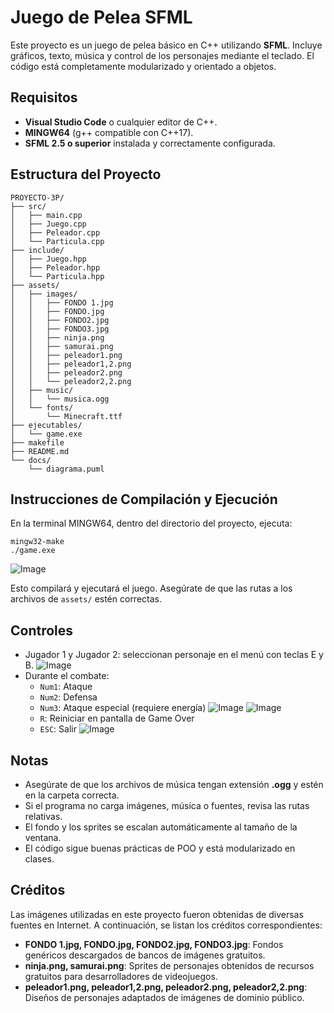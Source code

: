 # Juego de Pelea SFML

Este proyecto es un juego de pelea básico en C++ utilizando **SFML**. Incluye gráficos, texto, música y control de los personajes mediante el teclado. El código está completamente modularizado y orientado a objetos.

## Requisitos

- **Visual Studio Code** o cualquier editor de C++.
- **MINGW64** (g++ compatible con C++17).
- **SFML 2.5 o superior** instalada y correctamente configurada.

## Estructura del Proyecto

```
PROYECTO-3P/
├── src/
│   ├── main.cpp
│   ├── Juego.cpp
│   ├── Peleador.cpp
│   └── Particula.cpp
├── include/
│   ├── Juego.hpp
│   ├── Peleador.hpp
│   └── Particula.hpp
├── assets/
│   ├── images/
│   │   ├── FONDO 1.jpg
│   │   ├── FONDO.jpg
│   │   ├── FONDO2.jpg
│   │   ├── FONDO3.jpg
│   │   ├── ninja.png
│   │   ├── samurai.png
│   │   ├── peleador1.png
│   │   ├── peleador1,2.png
│   │   ├── peleador2.png
│   │   └── peleador2,2.png
│   ├── music/
│   │   └── musica.ogg
│   └── fonts/
│       └── Minecraft.ttf
├── ejecutables/
│   └── game.exe
├── makefile
├── README.md
└── docs/
    └── diagrama.puml
```

## Instrucciones de Compilación y Ejecución

En la terminal MINGW64, dentro del directorio del proyecto, ejecuta:

```
mingw32-make
./game.exe
```
![Image](https://github.com/user-attachments/assets/fc925fd2-a810-416e-a514-1634f1ccc85b)

Esto compilará y ejecutará el juego. Asegúrate de que las rutas a los archivos de `assets/` estén correctas.

## Controles

- Jugador 1 y Jugador 2: seleccionan personaje en el menú con teclas E y B.
![Image](https://github.com/user-attachments/assets/44b2f6e7-1b96-43e0-ace2-8238d12d724a)
- Durante el combate:
    - `Num1`: Ataque
    - `Num2`: Defensa
    - `Num3`: Ataque especial (requiere energía)
![Image](https://github.com/user-attachments/assets/b84cfc18-c319-42ff-b5a5-525c207a3b86)
![Image](https://github.com/user-attachments/assets/585003a0-e445-4bbc-8192-483e533edc63)
    - `R`: Reiniciar en pantalla de Game Over
    - `ESC`: Salir
![Image](https://github.com/user-attachments/assets/2b44b954-1c2a-4b70-afda-e141801ab6e5)


## Notas

- Asegúrate de que los archivos de música tengan extensión **.ogg** y estén en la carpeta correcta.
- Si el programa no carga imágenes, música o fuentes, revisa las rutas relativas.
- El fondo y los sprites se escalan automáticamente al tamaño de la ventana.
- El código sigue buenas prácticas de POO y está modularizado en clases.

## Créditos

Las imágenes utilizadas en este proyecto fueron obtenidas de diversas fuentes en Internet. A continuación, se listan los créditos correspondientes:

- **FONDO 1.jpg, FONDO.jpg, FONDO2.jpg, FONDO3.jpg**: Fondos genéricos descargados de bancos de imágenes gratuitos.
- **ninja.png, samurai.png**: Sprites de personajes obtenidos de recursos gratuitos para desarrolladores de videojuegos.
- **peleador1.png, peleador1,2.png, peleador2.png, peleador2,2.png**: Diseños de personajes adaptados de imágenes de dominio público.




